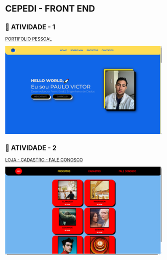# CEPEDI - FRONT END

## 📝 ATIVIDADE - 1

[PORTIFOLIO PESSOAL](/Atividade.1/)

![pagina inicial da ativdade 1](/assets/atv.1.png)

## 📝 ATIVIDADE - 2

[LOJA - CADASTRO - FALE CONOSCO](/Atividade.2/)

![pagina inicial da ativdade 2](/assets/atv.2.png)
